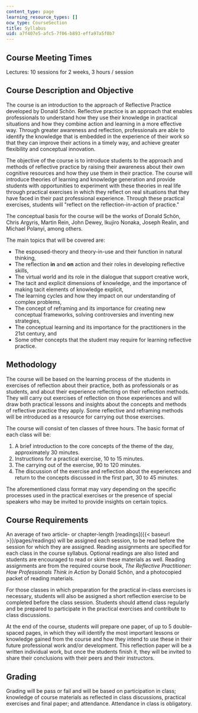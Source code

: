 ```yaml
---
content_type: page
learning_resource_types: []
ocw_type: CourseSection
title: Syllabus
uid: a7f407e5-afc5-7f06-b893-effa97a5f0b7
---
```


Course Meeting Times
--------------------

Lectures: 10 sessions for 2 weeks, 3 hours / session

Course Description and Objective
--------------------------------

The course is an introduction to the approach of Reflective Practice developed by Donald Schön. Reflective practice is an approach that enables professionals to understand how they use their knowledge in practical situations and how they combine action and learning in a more effective way. Through greater awareness and reflection, professionals are able to identify the knowledge that is embedded in the experience of their work so that they can improve their actions in a timely way, and achieve greater flexibility and conceptual innovation.

The objective of the course is to introduce students to the approach and methods of reflective practice by raising their awareness about their own cognitive resources and how they use them in their practice. The course will introduce theories of learning and knowledge generation and provide students with opportunities to experiment with these theories in real life through practical exercises in which they reflect on real situations that they have faced in their past professional experience. Through these practical exercises, students will "reflect on the reflection-in-action of practice."

The conceptual basis for the course will be the works of Donald Schön, Chris Argyris, Martin Rein, John Dewey, Ikujiro Nonaka, Joseph Realin, and Michael Polanyi, among others.

The main topics that will be covered are:

*   The espoused-theory and theory-in-use and their function in natural thinking,
*   The reflection **in** and **on** action and their roles in developing reflective skills,
*   The virtual world and its role in the dialogue that support creative work,
*   The tacit and explicit dimensions of knowledge, and the importance of making tacit elements of knowledge explicit,
*   The learning cycles and how they impact on our understanding of complex problems,
*   The concept of reframing and its importance for creating new conceptual frameworks, solving controversies and inventing new strategies,
*   The conceptual learning and its importance for the practitioners in the 21st century, and
*   Some other concepts that the student may require for learning reflective practice.

Methodology
-----------

The course will be based on the learning process of the students in exercises of reflection about their practice, both as professionals or as students, and about their experience reflecting on their reflection methods. They will carry out exercises of reflection on those experiences and will draw both practical lessons and insights about the concepts and methods of reflective practice they apply. Some reflective and reframing methods will be introduced as a resource for carrying out those exercises.

The course will consist of ten classes of three hours. The basic format of each class will be:

1.  A brief introduction to the core concepts of the theme of the day, approximately 30 minutes.
2.  Instructions for a practical exercise, 10 to 15 minutes.
3.  The carrying out of the exercise, 90 to 120 minutes.
4.  The discussion of the exercise and reflection about the experiences and return to the concepts discussed in the first part, 30 to 45 minutes.

The aforementioned class format may vary depending on the specific processes used in the practical exercises or the presence of special speakers who may be invited to provide insights on certain topics.

Course Requirements
-------------------

An average of two article- or chapter-length [readings]({{< baseurl >}}/pages/readings) will be assigned each session, to be read before the session for which they are assigned. Reading assignments are specified for each class in the course syllabus. Optional readings are also listed and students are encouraged to read or skim these materials as well. Reading assignments are from the required course book, _The Reflective Practitioner: How Professionals Think in Action_ by Donald Schön, and a photocopied packet of reading materials.

For those classes in which preparation for the practical in-class exercises is necessary, students will also be assigned a short reflection exercise to be completed before the class session. Students should attend class regularly and be prepared to participate in the practical exercises and contribute to class discussions.

At the end of the course, students will prepare one paper, of up to 5 double-spaced pages, in which they will identify the most important lessons or knowledge gained from the course and how they intend to use these in their future professional work and/or development. This reflection paper will be a written individual work, but once the students finish it, they will be invited to share their conclusions with their peers and their instructors.

Grading
-------

Grading will be pass or fail and will be based on participation in class; knowledge of course materials as reflected in class discussions, practical exercises and final paper; and attendance. Attendance in class is obligatory.